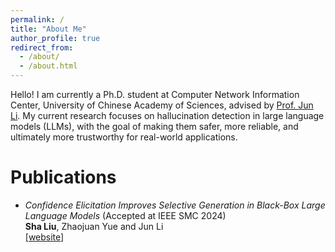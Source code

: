 ```yaml
---
permalink: /
title: "About Me"
author_profile: true
redirect_from: 
  - /about/
  - /about.html
---
```


Hello! I am currently a Ph.D. student at Computer Network Information Center, University of Chinese Academy of Sciences, advised by [Prof. Jun Li](https://people.ucas.edu.cn/~leejun). My current research focuses on hallucination detection in large language models (LLMs), with the goal of making them safer, more reliable, and ultimately more trustworthy for real-world applications.

Publications
======
- *Confidence Elicitation Improves Selective Generation in Black-Box Large Language Models* (Accepted at IEEE SMC 2024)  
**Sha Liu**, Zhaojuan Yue and Jun Li  
[[website]](https://ieeexplore.ieee.org/document/10831438)
